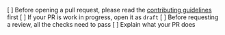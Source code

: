 [ ] Before opening a pull request, please read the [contributing guidelines](https://github.com/andex-fi/andex-toolkit/blob/master/CONTRIBUTING.md) first
[ ] If your PR is work in progress, open it as `draft`
[ ] Before requesting a review, all the checks need to pass
[ ] Explain what your PR does
